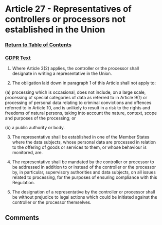 # Article 27 - Representatives of controllers or processors not established in the Union

### [Return to Table of Contents](https://github.com/mitmedialab/Consent-HackDay/blob/master/Legal/GDPR%20Markdown/1.%20Table%20of%20Contents.md)

### [GDPR Text](https://eur-lex.europa.eu/legal-content/EN/TXT/HTML/?uri=CELEX:32016R0679&from=EN#d1e3106-1-1)

1.   Where Article 3(2) applies, the controller or the processor shall designate in writing a representative in the Union.

2.   The obligation laid down in paragraph 1 of this Article shall not apply to:

(a)
processing which is occasional, does not include, on a large scale, processing of special categories of data as referred to in Article 9(1) or processing of personal data relating to criminal convictions and offences referred to in Article 10, and is unlikely to result in a risk to the rights and freedoms of natural persons, taking into account the nature, context, scope and purposes of the processing; or

(b)
a public authority or body.

3.   The representative shall be established in one of the Member States where the data subjects, whose personal data are processed in relation to the offering of goods or services to them, or whose behaviour is monitored, are.

4.   The representative shall be mandated by the controller or processor to be addressed in addition to or instead of the controller or the processor by, in particular, supervisory authorities and data subjects, on all issues related to processing, for the purposes of ensuring compliance with this Regulation.

5.   The designation of a representative by the controller or processor shall be without prejudice to legal actions which could be initiated against the controller or the processor themselves.


## Comments
